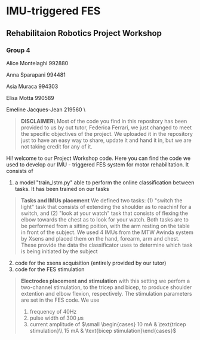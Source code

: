 # IMU-triggered FES
## Rehabilitaion Robotics Project Workshop 
### Group 4
Alice Montelaghi 		992880

Anna Sparapani		994481

Asia Muraca       994303

Elisa Motta 		990589 

Emeline Jacques-Jean 	219560 \ 


> **DISCLAIMER**\ 
> Most of the code you find in this repository has been provided to us by out tutor, Federica Ferrari, we just changed to meet the specific objectives of the project. We uploaded it in the repository just to have an easy way to share, update it and hand it in, but we are not taking credit for any of it. 

Hi! welcome to our Project Workshop code. Here you can find the code we used to develop our IMU - triggered FES system for motor rehabilitation. It consists of
1. a model "train_lstm.py" able to perform the online classification between tasks. It has been trained on our tasks
> **Tasks and IMUs placement**
> We defined two tasks: (1) "switch the light" task that consists of extending the shoulder as to reachinf for a switch, and (2) "look at your watch" task that consists of flexing the elbow towards the chest as to look for your watch. Both tasks are to be performed from a sitting poition, with the arm resting on the table in front of the subject. 
> We used 4 IMUs from the MTW Awinda system by Xsens and placed them on the hand, forearm, arm and chest. These provide the data the classificator uses to determine which task is being initiated by the subject
2. code for the xsens acquisition (entirely provided by our tutor)
3. code for the FES stimulation
> **Electrodes placement and stimulation**
> with this setting we perfom a two-channel stimulation, to the tricep and bicep, to produce shoulder extention and elbow flexion, respectively.
> The stimulation parameters are set in the FES code. We use 
> 1. frequency of 40Hz
> 2. pulse width of 300 $\mu$s
> 3. current amplitude of $\small \begin{cases} 10 mA & \text{tricep stimulation}\\ 15 mA & \text{bicep stimulation}\end{cases}$
